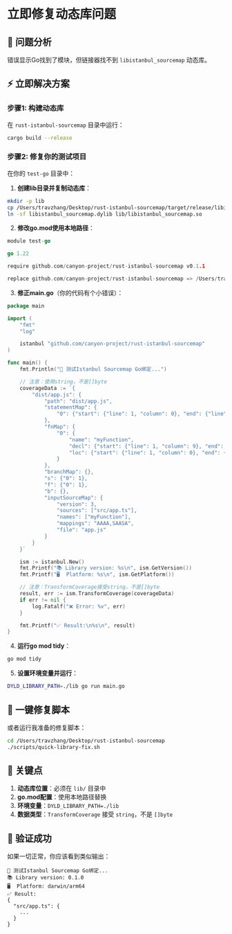 # 立即修复动态库问题

## 🚨 问题分析
错误显示Go找到了模块，但链接器找不到 `libistanbul_sourcemap` 动态库。

## ⚡ 立即解决方案

### 步骤1: 构建动态库
在 `rust-istanbul-sourcemap` 目录中运行：
```bash
cargo build --release
```

### 步骤2: 修复你的测试项目
在你的 `test-go` 目录中：

1. **创建lib目录并复制动态库**：
```bash
mkdir -p lib
cp /Users/travzhang/Desktop/rust-istanbul-sourcemap/target/release/libistanbul_sourcemap.dylib lib/
ln -sf libistanbul_sourcemap.dylib lib/libistanbul_sourcemap.so
```

2. **修改go.mod使用本地路径**：
```go
module test-go

go 1.22

require github.com/canyon-project/rust-istanbul-sourcemap v0.1.1

replace github.com/canyon-project/rust-istanbul-sourcemap => /Users/travzhang/Desktop/rust-istanbul-sourcemap
```

3. **修正main.go**（你的代码有个小错误）：
```go
package main

import (
	"fmt"
	"log"

	istanbul "github.com/canyon-project/rust-istanbul-sourcemap"
)

func main() {
	fmt.Println("🧪 测试Istanbul Sourcemap Go绑定...")

	// 注意：使用string，不是[]byte
	coverageData := `{
		"dist/app.js": {
			"path": "dist/app.js",
			"statementMap": {
				"0": {"start": {"line": 1, "column": 0}, "end": {"line": 1, "column": 25}}
			},
			"fnMap": {
				"0": {
					"name": "myFunction",
					"decl": {"start": {"line": 1, "column": 9}, "end": {"line": 1, "column": 19}},
					"loc": {"start": {"line": 1, "column": 0}, "end": {"line": 3, "column": 1}}
				}
			},
			"branchMap": {},
			"s": {"0": 1},
			"f": {"0": 1},
			"b": {},
			"inputSourceMap": {
				"version": 3,
				"sources": ["src/app.ts"],
				"names": ["myFunction"],
				"mappings": "AAAA,SAASA",
				"file": "app.js"
			}
		}
	}`

	ism := istanbul.New()
	fmt.Printf("📚 Library version: %s\n", ism.GetVersion())
	fmt.Printf("🖥️  Platform: %s\n", ism.GetPlatform())

	// 注意：TransformCoverage接受string，不是[]byte
	result, err := ism.TransformCoverage(coverageData)
	if err != nil {
		log.Fatalf("❌ Error: %v", err)
	}

	fmt.Printf("✅ Result:\n%s\n", result)
}
```

4. **运行go mod tidy**：
```bash
go mod tidy
```

5. **设置环境变量并运行**：
```bash
DYLD_LIBRARY_PATH=./lib go run main.go
```

## 🔧 一键修复脚本

或者运行我准备的修复脚本：
```bash
cd /Users/travzhang/Desktop/rust-istanbul-sourcemap
./scripts/quick-library-fix.sh
```

## 🎯 关键点

1. **动态库位置**：必须在 `lib/` 目录中
2. **go.mod配置**：使用本地路径替换
3. **环境变量**：`DYLD_LIBRARY_PATH=./lib`
4. **数据类型**：`TransformCoverage` 接受 `string`，不是 `[]byte`

## 🚀 验证成功

如果一切正常，你应该看到类似输出：
```
🧪 测试Istanbul Sourcemap Go绑定...
📚 Library version: 0.1.0
🖥️  Platform: darwin/arm64
✅ Result:
{
  "src/app.ts": {
    ...
  }
}
```